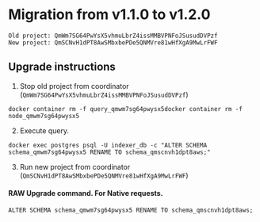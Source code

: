 # Migration from v1.1.0 to v1.2.0
```
Old project: QmWm7SG64PwYsX5vhmuLbrZ4issMMBVPNFoJSusudDVPzf
New project: QmSCNvH1dPT8AwSMbxbePDe5QNMVre81wHfXgA9MwLrFWF
```


## Upgrade instructions
 1) Stop old project from coordinator (`QmWm7SG64PwYsX5vhmuLbrZ4issMMBVPNFoJSusudDVPzf`)

```
docker container rm -f query_qmwm7sg64pwysx5docker container rm -f node_qmwm7sg64pwysx5
```

 2) Execute query.

```
docker exec postgres psql -U indexer_db -c "ALTER SCHEMA schema_qmwm7sg64pwysx5 RENAME TO schema_qmscnvh1dpt8aws;"

```

 3) Run new project from coordinator (`QmSCNvH1dPT8AwSMbxbePDe5QNMVre81wHfXgA9MwLrFWF`)

#### RAW Upgrade command. For Native requests.
`ALTER SCHEMA schema_qmwm7sg64pwysx5 RENAME TO schema_qmscnvh1dpt8aws;`
